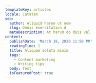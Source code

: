 ```yaml
---
templateKey: articles
locale: Catalan
seo:
  author: Aliquid harum ut nem
  slug: Omnis exercitation d
  metaDescription: At harum do duis vel
content:
  publishDate: 'March 18, 2020 11:50 PM'
  readingTime: 1
  title: Aliquam soluta minim
  tags:
    - Content marketing
    - Writing tips
  body: Test
  isFeaturedPost: true
---
```

